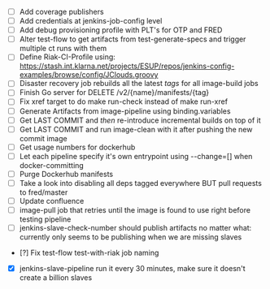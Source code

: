  - [ ] Add coverage publishers
 - [ ] Add credentials at jenkins-job-config level
 - [ ] Add debug provisioning profile with PLT's for OTP and FRED
 - [ ] Alter test-flow to get artifacts from test-generate-specs and trigger multiple ct runs with them
 - [ ] Define Riak-CI-Profile using: https://stash.int.klarna.net/projects/ESUP/repos/jenkins-config-examples/browse/config/JClouds.groovy
 - [ ] Disaster recovery job rebuilds all the latest _tags_ for all image-build jobs
 - [ ] Finish Go server for DELETE /v2/{name}/manifests/{tag}
 - [ ] Fix xref target to do make run-check instead of make run-xref
 - [ ] Generate Artifacts from image-pipeline using binding.variables
 - [ ] Get LAST COMMIT and _then_ re-introduce incremental builds on top of it
 - [ ] Get LAST COMMIT and run image-clean with it after pushing the new commit image
 - [ ] Get usage numbers for dockerhub
 - [ ] Let each pipeline specify it's own entrypoint using --change=[] when docker-committing
 - [ ] Purge Dockerhub manifests
 - [ ] Take a look into disabling all deps tagged everywhere BUT pull requests to fred/master
 - [ ] Update confluence
 - [ ] image-pull job that retries until the image is found to use right before testing pipeline
 - [ ] jenkins-slave-check-number should publish artifacts no matter what: currently only seems to be publishing when we are missing slaves
 - [?] Fix test-flow test-with-riak job naming
 - [X] jenkins-slave-pipeline run it every 30 minutes, make sure it doesn't create a billion slaves

